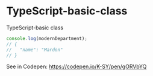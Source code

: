 # TypeScript-basic-class
TypeScript-basic class

``` Javascript
console.log(modernDepartment);
// {
//   "name": "Mardon"
// }
```

See in Codepen:
https://codepen.io/K-SY/pen/gORVbYQ
